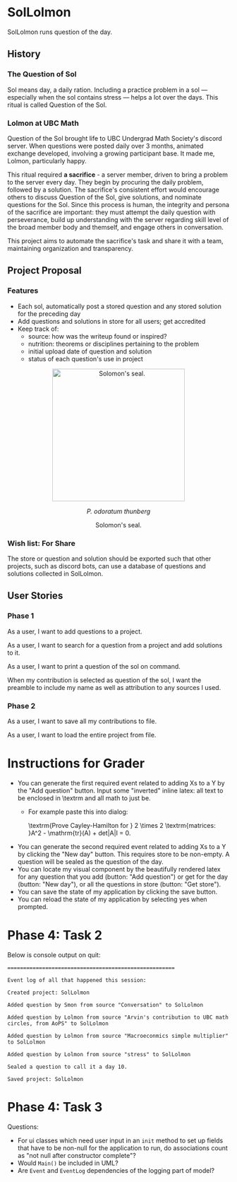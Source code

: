 # SolLolmon
SolLolmon runs question of the day. 

## History

### The Question of Sol
Sol means day, a daily ration. 
Including a practice problem in a sol
— especially when the sol contains stress — 
helps a lot over the days.
This ritual is called Question of the Sol. 

### Lolmon at UBC Math
Question of the Sol brought life to UBC Undergrad Math Society's discord server.
When questions were posted daily over 3 months, animated exchange developed, involving a growing participant base.
It made me, Lolmon, particularly happy.

This ritual required **a sacrifice** - a server member, driven to bring a problem to the server every day. 
They begin by procuring the daily problem, followed by a solution. 
The sacrifice's consistent effort would encourage others to discuss Question of the Sol, give solutions, and nominate questions for the Sol.
Since this process is human, the integrity and persona of the sacrifice are important: 
they must attempt the daily question with perseverance,
build up understanding with the server regarding skill level of the broad member body and themself,
and engage others in conversation.

This project aims to automate the sacrifice's task and share it with a team, maintaining organization and transparency. 

## Project Proposal

### Features
- Each sol, automatically post a stored question and any stored solution for the preceding day
- Add questions and solutions in store for all users; get accredited
- Keep track of:
  - source: how was the writeup found or inspired?
  - nutrition: theorems or disciplines pertaining to the problem
  - initial upload date of question and solution
  - status of each question's use in project


<p align="center">
  <img src="https://i.pinimg.com/originals/05/5c/55/055c550ac2ddeabc7671489e05795114.jpg" alt="Solomon's seal." height="300"/>
<p align="center">
   <i>P. odoratum thunberg</i>
<p align="center">
   Solomon's seal.
</p>

### Wish list: For Share
The store or question and solution should be exported such that other projects, 
such as discord bots, can use a database of questions and solutions collected in SolLolmon.

## User Stories

### Phase 1
As a user, I want to add questions to a project.

As a user, I want to search for a question from a project and add solutions to it.

As a user, I want to print a question of the sol on command.

When my contribution is selected as question of the sol, 
I want the preamble to include my name as well as attribution to any sources I used.

### Phase 2
As a user, I want to save all my contributions to file.

As a user, I want to load the entire project from file.


# Instructions for Grader

- You can generate the first required event related to adding Xs to a Y by the "Add question" button. 
Input some "inverted" inline latex: all text to be enclosed in \textrm and all math to just be.
  - For example paste this into dialog: 

     \textrm{Prove Cayley-Hamilton for } 2 \times 2 \textrm{matrices: }A^2 - \mathrm{tr}(A) + det|A|I = 0.
- You can generate the second required event related to adding Xs to a Y by clicking the "New day" button. 
This requires store to be non-empty.
A question will be sealed as the question of the day.
- You can locate my visual component by the beautifully rendered latex for
any question that you add (button: "Add question") or get for the day (button: "New day"), 
or all the questions in store (button: "Get store"). 
- You can save the state of my application by clicking the save button.
- You can reload the state of my application by selecting yes when prompted.

# Phase 4: Task 2

Below is console output on quit:

    =====================================================
    
    Event log of all that happened this session:
    
    Created project: SolLolmon
    
    Added question by Smon from source "Conversation" to SolLolmon
    
    Added question by Lolmon from source "Arvin's contribution to UBC math circles, from AoPS" to SolLolmon
    
    Added question by Lolmon from source "Macroeconmics simple multiplier" to SolLolmon
    
    Added question by Lolmon from source "stress" to SolLolmon
    
    Sealed a question to call it a day 10.
    
    Saved project: SolLolmon

# Phase 4: Task 3

Questions: 
- For ui classes which need user input in an `init` method 
to set up fields that have to be non-null for the application to run, 
do associations count as "not null after constructor complete"?
- Would `Main()` be included in UML?
- Are `Event` and `EventLog` dependencies of the logging part of model?